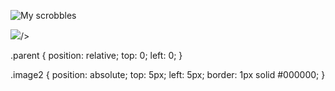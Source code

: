 ![My scrobbles](https://lastfm-recently-played.vercel.app/api?user=eduard_huetter&count=1)

<div class="parent">
      <img class="image2" src="!https://github.com/metatrixx/metatrixx/assets/147994672/3200b5cc-9603-4eb9-8752-3907fbda4fab"

 />
</div>

.parent {
  position: relative;
  top: 0;
  left: 0;
}

.image2 {
  position: absolute;
  top: 5px;
  left: 5px;
  border: 1px solid #000000;
}
